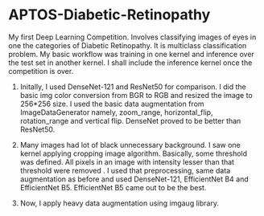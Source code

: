 # APTOS-Diabetic-Retinopathy
My first Deep Learning Competition. Involves classifying images of eyes in one the categories of Diabetic Retinopathy. It is multiclass classification problem. My basic workflow was training in one kernel and inference over the test set in another kernel. I shall include the inference kernel once the competition is over. 

1. Initally, I used DenseNet-121 and ResNet50 for comparison. I did the basic img color conversion from BGR to RGB and resized the image to         256*256 size. I used the basic data augmentation from ImageDataGenerator namely, zoom_range, horizontal_flip, rotation_range and vertical       flip. DenseNet proved to be better than ResNet50. 

2.  Many images had lot of black unnecessary background. I saw one kernel applying cropping image algorithm. Basically, some threshold was         defined. All pixels in an image with intensity lesser than that threshold were removed . I used that preprocessing, same data augmentation     as before and used DenseNet-121, EfficientNet B4 and EfficientNet B5. EfficientNet B5 came out to be the best. 

3.   Now, I apply heavy data augmentation using  imgaug library. 
